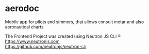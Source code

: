 # aerodoc
Mobile app for pilots and simmers, that allows consult metar and also aeronautical charts

The Frontend Project was created using Neutron JS CLI ®  
https://www.neutronjs.com  
https://github.com/neutronjs/neutron-cli  
